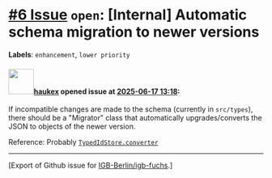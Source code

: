 # [\#6 Issue](https://github.com/IGB-Berlin/igb-fuchs/issues/6) `open`: [Internal] Automatic schema migration to newer versions
**Labels**: `enhancement`, `lower priority`


#### <img src="https://avatars.githubusercontent.com/u/4613111?u=708742f53b26cb75f2c7a93ee7a7a53abe18ec48&v=4" width="50">[haukex](https://github.com/haukex) opened issue at [2025-06-17 13:18](https://github.com/IGB-Berlin/igb-fuchs/issues/6):

If incompatible changes are made to the schema (currently in `src/types`), there should be a "Migrator" class that automatically upgrades/converts the JSON to objects of the newer version.

Reference: Probably [`TypedIdStore.converter`](https://github.com/IGB-Berlin/igb-fuchs/blob/862d1045a6adb92742fe2b95ee97afab426cec13/src/idb-store.ts#L183)




-------------------------------------------------------------------------------



[Export of Github issue for [IGB-Berlin/igb-fuchs](https://github.com/IGB-Berlin/igb-fuchs).]
